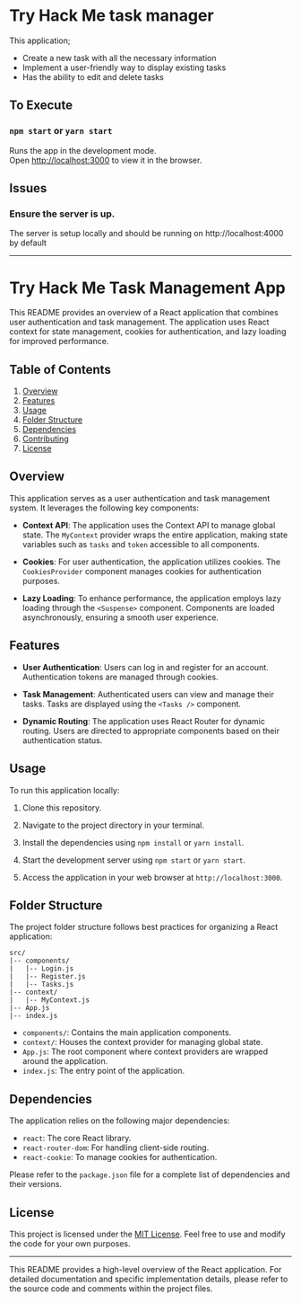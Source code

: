 # Try Hack Me task manager

This application;
 - Create a new task with all the necessary information
 - Implement a user-friendly way to display existing tasks
 - Has the ability to edit and delete tasks

## To Execute

### `npm start` or `yarn start`

Runs the app in the development mode.\
Open [http://localhost:3000](http://localhost:3000) to view it in the browser.

## Issues
### Ensure the server is up.
The server is setup locally and should be running on http://localhost:4000 by default


---

# Try Hack Me Task Management App

This README provides an overview of a React application that combines user authentication and task management. The application uses React context for state management, cookies for authentication, and lazy loading for improved performance.

## Table of Contents

1. [Overview](#overview)
2. [Features](#features)
3. [Usage](#usage)
4. [Folder Structure](#folder-structure)
5. [Dependencies](#dependencies)
6. [Contributing](#contributing)
7. [License](#license)

## Overview

This application serves as a user authentication and task management system. It leverages the following key components:

- **Context API**: The application uses the Context API to manage global state. The `MyContext` provider wraps the entire application, making state variables such as `tasks` and `token` accessible to all components.

- **Cookies**: For user authentication, the application utilizes cookies. The `CookiesProvider` component manages cookies for authentication purposes.

- **Lazy Loading**: To enhance performance, the application employs lazy loading through the `<Suspense>` component. Components are loaded asynchronously, ensuring a smooth user experience.

## Features

- **User Authentication**: Users can log in and register for an account. Authentication tokens are managed through cookies.

- **Task Management**: Authenticated users can view and manage their tasks. Tasks are displayed using the `<Tasks />` component.

- **Dynamic Routing**: The application uses React Router for dynamic routing. Users are directed to appropriate components based on their authentication status.

## Usage

To run this application locally:

1. Clone this repository.

2. Navigate to the project directory in your terminal.

3. Install the dependencies using `npm install` or `yarn install`.

4. Start the development server using `npm start` or `yarn start`.

5. Access the application in your web browser at `http://localhost:3000`.

## Folder Structure

The project folder structure follows best practices for organizing a React application:

```
src/
|-- components/
|   |-- Login.js
|   |-- Register.js
|   |-- Tasks.js
|-- context/
|   |-- MyContext.js
|-- App.js
|-- index.js
```

- `components/`: Contains the main application components.
- `context/`: Houses the context provider for managing global state.
- `App.js`: The root component where context providers are wrapped around the application.
- `index.js`: The entry point of the application.

## Dependencies

The application relies on the following major dependencies:

- `react`: The core React library.
- `react-router-dom`: For handling client-side routing.
- `react-cookie`: To manage cookies for authentication.

Please refer to the `package.json` file for a complete list of dependencies and their versions.

## License

This project is licensed under the [MIT License](LICENSE). Feel free to use and modify the code for your own purposes.

---

This README provides a high-level overview of the React application. For detailed documentation and specific implementation details, please refer to the source code and comments within the project files.